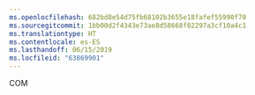 ```yaml
---
ms.openlocfilehash: 682bd8e54d75fb68102b3655e18fafef55990f70
ms.sourcegitcommit: 1bb00d2f4343e73ae8d58668f02297a3cf10a4c1
ms.translationtype: HT
ms.contentlocale: es-ES
ms.lasthandoff: 06/15/2019
ms.locfileid: "63869901"
---
```

COM